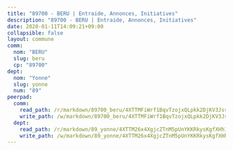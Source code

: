 ```yaml
---
title: "89700 - BERU | Entraide, Annonces, Initiatives"
description: "89700 - BERU | Entraide, Annonces, Initiatives"
date: 2020-01-11T14:09:21+09:00
collapsible: false
layout: commune
comm:
  nom: "BERU"
  slug: beru
  cp: "89700"
dept:
  nom: "Yonne"
  slug: yonne
  num: "89"
peerpad:
  comm:
    read_path: /r/markdown/89700_beru/4XTTMFiWrf1BqvTzojxQLpkk2DjKV3JssZYzawEvrqWLJn8xC
    write_path: /w/markdown/89700_beru/4XTTMFiWrf1BqvTzojxQLpkk2DjKV3JssZYzawEvrqWLJn8xC-K3TgUtDcf4469t9UqQx2Sga8fT3JLms3EKGqQN377qJUQEdvLKqiJhG1nTW5N6Xc9R97qtvQZv1acGU3eKXAqUXJSx1MF2UT4zmVnJ2ntjJmacKz6CcJbfdYwPbdic9sxYvSLqzc
  dept:
    read_path: /r/markdown/89_yonne/4XTTM26x4XgjcZTnM5pUnYKKRkysKgfXHh1wiigoPHqn9LDKB
    write_path: /w/markdown/89_yonne/4XTTM26x4XgjcZTnM5pUnYKKRkysKgfXHh1wiigoPHqn9LDKB-K3TgU4xaMVqzoRnPJNyddApuMoWvJyHL35bzooauYvdhG3MLg3ikjpoueq9BDtqVP4hJBQxpPxix2gohzXyST9tZPnEkyXpDMdHiAFpx7EU6e8WgvFk7NPsBQepM8o13bG9dyqq7
---
```


